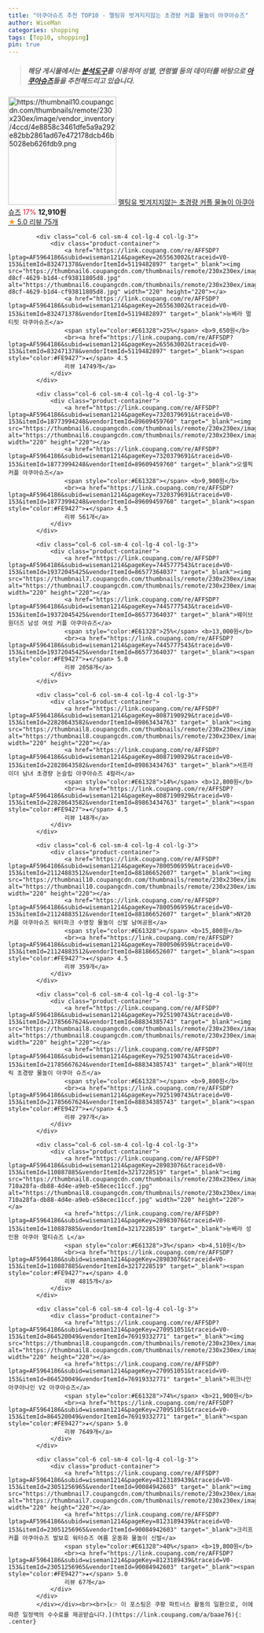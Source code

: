 ```yaml
---
title: "아쿠아슈즈 추천 TOP10 - 멜팅유 벗겨지지않는 초경량 커플 물놀이 아쿠아슈즈"
author: WiseMan
categories: shopping
tags: [Top10, shopping]
pin: true
---
```


> ##### 해당 게시물에서는 [**분석도구**](https://itemscout.io/)를 이용하여 **성별**, **연령별** 등의 데이터를 바탕으로 [**아쿠아슈즈**](https://link.coupang.com/a/baae76)들을 추천해드리고 있습니다.
<div class="container"><div class="row">
            <div class="col-6 col-sm-4 col-lg-4 col-lg-3">
                <div class="product-container">
                    <a href="https://link.coupang.com/re/AFFSDP?lptag=AF5964186&subid=wiseman1214&pageKey=8163360612&traceid=V0-153&itemId=23283275504&vendorItemId=90315556330" target="_blank"><img src="https://thumbnail10.coupangcdn.com/thumbnails/remote/230x230ex/image/vendor_inventory/4ccd/4e8858c3461dfe5a9a292e82bb2861ad67e472178dcb46b5028eb626fdb9.png" alt="https://thumbnail10.coupangcdn.com/thumbnails/remote/230x230ex/image/vendor_inventory/4ccd/4e8858c3461dfe5a9a292e82bb2861ad67e472178dcb46b5028eb626fdb9.png" width="220" height="220"></a>
                    <a href="https://link.coupang.com/re/AFFSDP?lptag=AF5964186&subid=wiseman1214&pageKey=8163360612&traceid=V0-153&itemId=23283275504&vendorItemId=90315556330" target="_blank">멜팅유 벗겨지지않는 초경량 커플 물놀이 아쿠아슈즈</a>
                    <span style="color:#E61328">17%</span> <b>12,910원</b>
                    <br><a href="https://link.coupang.com/re/AFFSDP?lptag=AF5964186&subid=wiseman1214&pageKey=8163360612&traceid=V0-153&itemId=23283275504&vendorItemId=90315556330" target="_blank"><span style="color:#FE9427">★</span> 5.0
                    리뷰 75개</a>
                </div>
            </div>
            
            <div class="col-6 col-sm-4 col-lg-4 col-lg-3">
                <div class="product-container">
                    <a href="https://link.coupang.com/re/AFFSDP?lptag=AF5964186&subid=wiseman1214&pageKey=265563002&traceid=V0-153&itemId=832471378&vendorItemId=5119482897" target="_blank"><img src="https://thumbnail6.coupangcdn.com/thumbnails/remote/230x230ex/image/retail/images/2019/07/22/14/2/805d9f4b-d8cf-4629-b1d4-cf93811805d8.jpg" alt="https://thumbnail6.coupangcdn.com/thumbnails/remote/230x230ex/image/retail/images/2019/07/22/14/2/805d9f4b-d8cf-4629-b1d4-cf93811805d8.jpg" width="220" height="220"></a>
                    <a href="https://link.coupang.com/re/AFFSDP?lptag=AF5964186&subid=wiseman1214&pageKey=265563002&traceid=V0-153&itemId=832471378&vendorItemId=5119482897" target="_blank">뉴베라 멀티핏 아쿠아슈즈</a>
                    <span style="color:#E61328">25%</span> <b>9,650원</b>
                    <br><a href="https://link.coupang.com/re/AFFSDP?lptag=AF5964186&subid=wiseman1214&pageKey=265563002&traceid=V0-153&itemId=832471378&vendorItemId=5119482897" target="_blank"><span style="color:#FE9427">★</span> 4.5
                    리뷰 14749개</a>
                </div>
            </div>
            
            <div class="col-6 col-sm-4 col-lg-4 col-lg-3">
                <div class="product-container">
                    <a href="https://link.coupang.com/re/AFFSDP?lptag=AF5964186&subid=wiseman1214&pageKey=7320379691&traceid=V0-153&itemId=18773994248&vendorItemId=89609459760" target="_blank"><img src="https://thumbnail6.coupangcdn.com/thumbnails/remote/230x230ex/image/vendor_inventory/8748/c90709ab827cdbbe1fff56abd7fb4c4205e0078146a3df1bed046756d17e.png" alt="https://thumbnail6.coupangcdn.com/thumbnails/remote/230x230ex/image/vendor_inventory/8748/c90709ab827cdbbe1fff56abd7fb4c4205e0078146a3df1bed046756d17e.png" width="220" height="220"></a>
                    <a href="https://link.coupang.com/re/AFFSDP?lptag=AF5964186&subid=wiseman1214&pageKey=7320379691&traceid=V0-153&itemId=18773994248&vendorItemId=89609459760" target="_blank">오셀픽 커플 아쿠아슈즈</a>
                    <span style="color:#E61328"></span> <b>9,900원</b>
                    <br><a href="https://link.coupang.com/re/AFFSDP?lptag=AF5964186&subid=wiseman1214&pageKey=7320379691&traceid=V0-153&itemId=18773994248&vendorItemId=89609459760" target="_blank"><span style="color:#FE9427">★</span> 4.5
                    리뷰 561개</a>
                </div>
            </div>
            
            <div class="col-6 col-sm-4 col-lg-4 col-lg-3">
                <div class="product-container">
                    <a href="https://link.coupang.com/re/AFFSDP?lptag=AF5964186&subid=wiseman1214&pageKey=7445777543&traceid=V0-153&itemId=19372045425&vendorItemId=86577364037" target="_blank"><img src="https://thumbnail7.coupangcdn.com/thumbnails/remote/230x230ex/image/vendor_inventory/58d1/3377eb910ce755bd3af2ae2675d77eb9081aebce79c404e2b07e9e32cbbb.png" alt="https://thumbnail7.coupangcdn.com/thumbnails/remote/230x230ex/image/vendor_inventory/58d1/3377eb910ce755bd3af2ae2675d77eb9081aebce79c404e2b07e9e32cbbb.png" width="220" height="220"></a>
                    <a href="https://link.coupang.com/re/AFFSDP?lptag=AF5964186&subid=wiseman1214&pageKey=7445777543&traceid=V0-153&itemId=19372045425&vendorItemId=86577364037" target="_blank">웨이브원더즈 남성 여성 커플 아쿠아슈즈</a>
                    <span style="color:#E61328">25%</span> <b>13,000원</b>
                    <br><a href="https://link.coupang.com/re/AFFSDP?lptag=AF5964186&subid=wiseman1214&pageKey=7445777543&traceid=V0-153&itemId=19372045425&vendorItemId=86577364037" target="_blank"><span style="color:#FE9427">★</span> 5.0
                    리뷰 2058개</a>
                </div>
            </div>
            
            <div class="col-6 col-sm-4 col-lg-4 col-lg-3">
                <div class="product-container">
                    <a href="https://link.coupang.com/re/AFFSDP?lptag=AF5964186&subid=wiseman1214&pageKey=8087190929&traceid=V0-153&itemId=22828643582&vendorItemId=89863434763" target="_blank"><img src="https://thumbnail8.coupangcdn.com/thumbnails/remote/230x230ex/image/vendor_inventory/d8db/c7ab9a7a95c68667d4003efd88ba1346e34db6bf48d8d37b89789304ceef.jpg" alt="https://thumbnail8.coupangcdn.com/thumbnails/remote/230x230ex/image/vendor_inventory/d8db/c7ab9a7a95c68667d4003efd88ba1346e34db6bf48d8d37b89789304ceef.jpg" width="220" height="220"></a>
                    <a href="https://link.coupang.com/re/AFFSDP?lptag=AF5964186&subid=wiseman1214&pageKey=8087190929&traceid=V0-153&itemId=22828643582&vendorItemId=89863434763" target="_blank">서프라이더 남녀 초경량 논슬립 아쿠아슈즈 4컬러</a>
                    <span style="color:#E61328">14%</span> <b>12,800원</b>
                    <br><a href="https://link.coupang.com/re/AFFSDP?lptag=AF5964186&subid=wiseman1214&pageKey=8087190929&traceid=V0-153&itemId=22828643582&vendorItemId=89863434763" target="_blank"><span style="color:#FE9427">★</span> 4.5
                    리뷰 148개</a>
                </div>
            </div>
            
            <div class="col-6 col-sm-4 col-lg-4 col-lg-3">
                <div class="product-container">
                    <a href="https://link.coupang.com/re/AFFSDP?lptag=AF5964186&subid=wiseman1214&pageKey=7800506959&traceid=V0-153&itemId=21124883512&vendorItemId=88186652607" target="_blank"><img src="https://thumbnail10.coupangcdn.com/thumbnails/remote/230x230ex/image/vendor_inventory/a0c6/f581b51a58175480d4cb33642b1fb3e73c8b3707975e47cd6796a87025db.jpg" alt="https://thumbnail10.coupangcdn.com/thumbnails/remote/230x230ex/image/vendor_inventory/a0c6/f581b51a58175480d4cb33642b1fb3e73c8b3707975e47cd6796a87025db.jpg" width="220" height="220"></a>
                    <a href="https://link.coupang.com/re/AFFSDP?lptag=AF5964186&subid=wiseman1214&pageKey=7800506959&traceid=V0-153&itemId=21124883512&vendorItemId=88186652607" target="_blank">NY20 커플 아쿠아슈즈 워터파크 수영장 물놀이 신발 남여공용</a>
                    <span style="color:#E61328"></span> <b>15,800원</b>
                    <br><a href="https://link.coupang.com/re/AFFSDP?lptag=AF5964186&subid=wiseman1214&pageKey=7800506959&traceid=V0-153&itemId=21124883512&vendorItemId=88186652607" target="_blank"><span style="color:#FE9427">★</span> 4.5
                    리뷰 359개</a>
                </div>
            </div>
            
            <div class="col-6 col-sm-4 col-lg-4 col-lg-3">
                <div class="product-container">
                    <a href="https://link.coupang.com/re/AFFSDP?lptag=AF5964186&subid=wiseman1214&pageKey=7925190743&traceid=V0-153&itemId=21785667624&vendorItemId=88834385743" target="_blank"><img src="https://thumbnail8.coupangcdn.com/thumbnails/remote/230x230ex/image/vendor_inventory/3edb/e71a4c6b6bc3037fbfc791552e708b9380e08e2cb6d7f6665b959de555a7.png" alt="https://thumbnail8.coupangcdn.com/thumbnails/remote/230x230ex/image/vendor_inventory/3edb/e71a4c6b6bc3037fbfc791552e708b9380e08e2cb6d7f6665b959de555a7.png" width="220" height="220"></a>
                    <a href="https://link.coupang.com/re/AFFSDP?lptag=AF5964186&subid=wiseman1214&pageKey=7925190743&traceid=V0-153&itemId=21785667624&vendorItemId=88834385743" target="_blank">웨이브릭 초경량 물놀이 아쿠아 슈즈</a>
                    <span style="color:#E61328"></span> <b>9,800원</b>
                    <br><a href="https://link.coupang.com/re/AFFSDP?lptag=AF5964186&subid=wiseman1214&pageKey=7925190743&traceid=V0-153&itemId=21785667624&vendorItemId=88834385743" target="_blank"><span style="color:#FE9427">★</span> 4.5
                    리뷰 297개</a>
                </div>
            </div>
            
            <div class="col-6 col-sm-4 col-lg-4 col-lg-3">
                <div class="product-container">
                    <a href="https://link.coupang.com/re/AFFSDP?lptag=AF5964186&subid=wiseman1214&pageKey=28983076&traceid=V0-153&itemId=110887885&vendorItemId=3217228519" target="_blank"><img src="https://thumbnail8.coupangcdn.com/thumbnails/remote/230x230ex/image/retail/images/7377120399475629-710a28fa-db88-4d4e-a9eb-e58ecec11ccf.jpg" alt="https://thumbnail8.coupangcdn.com/thumbnails/remote/230x230ex/image/retail/images/7377120399475629-710a28fa-db88-4d4e-a9eb-e58ecec11ccf.jpg" width="220" height="220"></a>
                    <a href="https://link.coupang.com/re/AFFSDP?lptag=AF5964186&subid=wiseman1214&pageKey=28983076&traceid=V0-153&itemId=110887885&vendorItemId=3217228519" target="_blank">뉴베라 성인용 아쿠아 멀티슈즈 L</a>
                    <span style="color:#E61328">3%</span> <b>4,510원</b>
                    <br><a href="https://link.coupang.com/re/AFFSDP?lptag=AF5964186&subid=wiseman1214&pageKey=28983076&traceid=V0-153&itemId=110887885&vendorItemId=3217228519" target="_blank"><span style="color:#FE9427">★</span> 4.0
                    리뷰 4815개</a>
                </div>
            </div>
            
            <div class="col-6 col-sm-4 col-lg-4 col-lg-3">
                <div class="product-container">
                    <a href="https://link.coupang.com/re/AFFSDP?lptag=AF5964186&subid=wiseman1214&pageKey=270951051&traceid=V0-153&itemId=864520049&vendorItemId=76919332771" target="_blank"><img src="https://thumbnail8.coupangcdn.com/thumbnails/remote/230x230ex/image/vendor_inventory/2a1d/5cb9fe636878141e89b0ce04c1e72d5e4e73caaf37ada4f9e0f3e4b36f5a.jpg" alt="https://thumbnail8.coupangcdn.com/thumbnails/remote/230x230ex/image/vendor_inventory/2a1d/5cb9fe636878141e89b0ce04c1e72d5e4e73caaf37ada4f9e0f3e4b36f5a.jpg" width="220" height="220"></a>
                    <a href="https://link.coupang.com/re/AFFSDP?lptag=AF5964186&subid=wiseman1214&pageKey=270951051&traceid=V0-153&itemId=864520049&vendorItemId=76919332771" target="_blank">위크나인 아쿠아나인 V2 아쿠아슈즈</a>
                    <span style="color:#E61328">74%</span> <b>21,900원</b>
                    <br><a href="https://link.coupang.com/re/AFFSDP?lptag=AF5964186&subid=wiseman1214&pageKey=270951051&traceid=V0-153&itemId=864520049&vendorItemId=76919332771" target="_blank"><span style="color:#FE9427">★</span> 5.0
                    리뷰 7649개</a>
                </div>
            </div>
            
            <div class="col-6 col-sm-4 col-lg-4 col-lg-3">
                <div class="product-container">
                    <a href="https://link.coupang.com/re/AFFSDP?lptag=AF5964186&subid=wiseman1214&pageKey=8123189439&traceid=V0-153&itemId=23051256965&vendorItemId=90084942603" target="_blank"><img src="https://thumbnail7.coupangcdn.com/thumbnails/remote/230x230ex/image/vendor_inventory/955c/ed9d67c13333e571c46337f624bf41d831ef72d0268788ee17bccad70543.jpg" alt="https://thumbnail7.coupangcdn.com/thumbnails/remote/230x230ex/image/vendor_inventory/955c/ed9d67c13333e571c46337f624bf41d831ef72d0268788ee17bccad70543.jpg" width="220" height="220"></a>
                    <a href="https://link.coupang.com/re/AFFSDP?lptag=AF5964186&subid=wiseman1214&pageKey=8123189439&traceid=V0-153&itemId=23051256965&vendorItemId=90084942603" target="_blank">크리프 커플 아쿠아슈즈 발보호 워터슈즈 여름 운동화 물놀이 신발</a>
                    <span style="color:#E61328">40%</span> <b>19,800원</b>
                    <br><a href="https://link.coupang.com/re/AFFSDP?lptag=AF5964186&subid=wiseman1214&pageKey=8123189439&traceid=V0-153&itemId=23051256965&vendorItemId=90084942603" target="_blank"><span style="color:#FE9427">★</span> 5.0
                    리뷰 67개</a>
                </div>
            </div>
            </div></div><br><br>[👉 이 포스팅은 쿠팡 파트너스 활동의 일환으로, 이에 따른 일정액의 수수료를 제공받습니다.](https://link.coupang.com/a/baae76){: .center}
